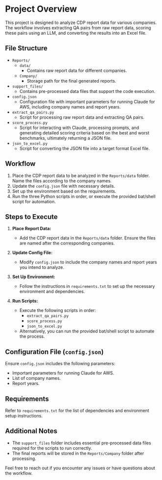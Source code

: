 # Project Overview

This project is designed to analyze CDP report data for various companies. The workflow involves extracting QA pairs from raw report data, scoring these pairs using an LLM, and converting the results into an Excel file.

## File Structure

- `Reports/`
  - `data/`
    - Contains raw report data for different companies.
  - `Company/`
    - Storage path for the final generated reports.
- `support_files/`
  - Contains pre-processed data files that support the code execution.
- `config.json`
  - Configuration file with important parameters for running Claude for AWS, including company names and report years.
- `extract_qa_pairs.py`
  - Script for processing raw report data and extracting QA pairs.
- `score_process.py`
  - Script for interacting with Claude, processing prompts, and generating detailed scoring criteria based on the best and worst benchmarks, ultimately returning a JSON file.
- `json_to_excel.py`
  - Script for converting the JSON file into a target format Excel file.

## Workflow

1. Place the CDP report data to be analyzed in the `Reports/data` folder. Name the files according to the company names.
2. Update the `config.json` file with necessary details.
3. Set up the environment based on the requirements.
4. Run the three Python scripts in order, or execute the provided bat/shell script for automation.

## Steps to Execute

1. **Place Report Data:**
   - Add the CDP report data in the `Reports/data` folder. Ensure the files are named after the corresponding companies.

2. **Update Config File:**
   - Modify `config.json` to include the company names and report years you intend to analyze.

3. **Set Up Environment:**
   - Follow the instructions in `requirements.txt` to set up the necessary environment and dependencies.

4. **Run Scripts:**
   - Execute the following scripts in order:
     - `extract_qa_pairs.py`
     - `score_process.py`
     - `json_to_excel.py`
   - Alternatively, you can run the provided bat/shell script to automate the process.

## Configuration File (`config.json`)

Ensure `config.json` includes the following parameters:
- Important parameters for running Claude for AWS.
- List of company names.
- Report years.

## Requirements

Refer to `requirements.txt` for the list of dependencies and environment setup instructions.

## Additional Notes

- The `support_files` folder includes essential pre-processed data files required for the scripts to run correctly.
- The final reports will be stored in the `Reports/Company` folder after processing.

Feel free to reach out if you encounter any issues or have questions about the workflow.
